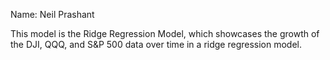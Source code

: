 Name: Neil Prashant

This model is the Ridge Regression Model, which showcases the growth of the DJI, QQQ, and S&P 500 data over time in a ridge regression model.

